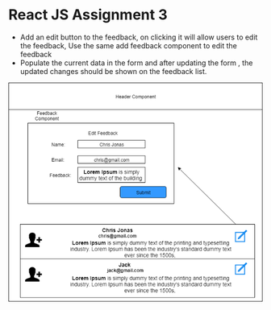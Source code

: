 # React JS Assignment 3
- Add an edit button to the feedback, on clicking it will allow users to edit the feedback,
  Use the same add feedback component to edit the feedback
- Populate the current data in the form and after updating the form , the updated changes  should be shown on the feedback list.


![assignment4](./assignment_4.png)